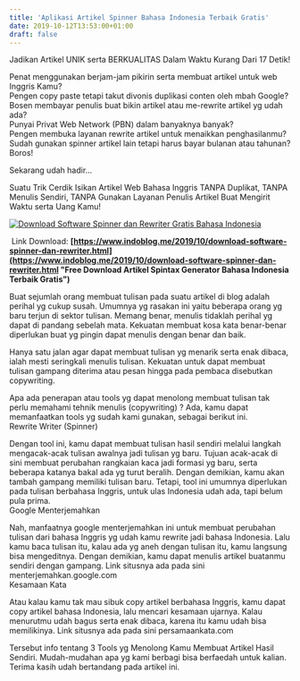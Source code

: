 ```yaml
---
title: 'Aplikasi Artikel Spinner Bahasa Indonesia Terbaik Gratis'
date: 2019-10-12T13:53:00+01:00
draft: false
---
```


Jadikan Artikel UNIK serta BERKUALITAS Dalam Waktu Kurang Dari 17 Detik!  
  
Penat menggunakan berjam-jam pikirin serta membuat artikel untuk web Inggris Kamu?  
Pengen copy paste tetapi takut divonis duplikasi conten oleh mbah Google?  
Bosen membayar penulis buat bikin artikel atau me-rewrite artikel yg udah ada?  
Punyai Privat Web Network (PBN) dalam banyaknya banyak?  
Pengen membuka layanan rewrite artikel untuk menaikkan penghasilanmu?  
Sudah gunakan spinner artikel lain tetapi harus bayar bulanan atau tahunan? Boros!  
  
Sekarang udah hadir…  
  
Suatu Trik Cerdik Isikan Artikel Web Bahasa Inggris TANPA Duplikat, TANPA Menulis Sendiri, TANPA Gunakan Layanan Penulis Artikel Buat Mengirit Waktu serta Uang Kamu!

  

[![Download Software Spinner dan Rewriter Gratis Bahasa Indonesia](https://1.bp.blogspot.com/-Foo55cCkStw/XaHL-8QpvsI/AAAAAAAAAgU/Qyl7UQzX0BU7HTss976SsxeKEKTMx6xLwCLcBGAsYHQ/s1600/Artikel%2BRewriter%252C%2BSpintax%2BGenerator%252C%2BKonten%2BSpinner%2B1.jpg "Download Software Spinner dan Rewriter Gratis Bahasa Indonesia")](https://1.bp.blogspot.com/-Foo55cCkStw/XaHL-8QpvsI/AAAAAAAAAgU/Qyl7UQzX0BU7HTss976SsxeKEKTMx6xLwCLcBGAsYHQ/s1600/Artikel%2BRewriter%252C%2BSpintax%2BGenerator%252C%2BKonten%2BSpinner%2B1.jpg)

  
  
 Link Download: **[https://www.indoblog.me/2019/10/download-software-spinner-dan-rewriter.html](https://www.indoblog.me/2019/10/download-software-spinner-dan-rewriter.html "Free Download Artikel Spintax Generator Bahasa Indonesia Terbaik Gratis")**

  

Buat sejumlah orang membuat tulisan pada suatu artikel di blog adalah perihal yg cukup susah. Umumnya yg rasakan ini yaitu beberapa orang yg baru terjun di sektor tulisan. Memang benar, menulis tidaklah perihal yg dapat di pandang sebelah mata. Kekuatan membuat kosa kata benar-benar diperlukan buat yg pingin dapat menulis dengan benar dan baik.  
  
Hanya satu jalan agar dapat membuat tulisan yg menarik serta enak dibaca, ialah mesti seringkali menulis tulisan. Kekuatan untuk dapat membuat tulisan gampang diterima atau pesan hingga pada pembaca disebutkan copywriting.  
  
Apa ada penerapan atau tools yg dapat menolong membuat tulisan tak perlu memahami tehnik menulis (copywriting) ? Ada, kamu dapat memanfaatkan tools yg sudah kami gunakan, sebagai berikut ini.  
Rewrite Writer (Spinner)  
  
Dengan tool ini, kamu dapat membuat tulisan hasil sendiri melalui langkah mengacak-acak tulisan awalnya jadi tulisan yg baru. Tujuan acak-acak di sini membuat perubahan rangkaian kaca jadi formasi yg baru, serta beberapa katanya bakal ada yg turut beralih. Dengan demikian, kamu akan tambah gampang memiliki tulisan baru. Tetapi, tool ini umumnya diperlukan pada tulisan berbahasa Inggris, untuk ulas Indonesia udah ada, tapi belum pula prima.  
Google Menterjemahkan  
  
Nah, manfaatnya google menterjemahkan ini untuk membuat perubahan tulisan dari bahasa Inggris yg udah kamu rewrite jadi bahasa Indonesia. Lalu kamu baca tulisan itu, kalau ada yg aneh dengan tulisan itu, kamu langsung bisa mengeditnya. Dengan demikian, kamu dapat menulis artikel buatanmu sendiri dengan gampang. Link situsnya ada pada sini menterjemahkan.google.com  
Kesamaan Kata  
  
Atau kalau kamu tak mau sibuk copy artikel berbahasa Inggris, kamu dapat copy artikel bahasa Indonesia, lalu mencari kesamaan ujarnya. Kalau menurutmu udah bagus serta enak dibaca, karena itu kamu udah bisa memilikinya. Link situsnya ada pada sini persamaankata.com  
  
Tersebut info tentang 3 Tools yg Menolong Kamu Membuat Artikel Hasil Sendiri. Mudah-mudahan apa yg kami berbagi bisa berfaedah untuk kalian. Terima kasih udah bertandang pada artikel ini.